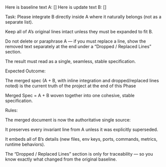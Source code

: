 Here is baseline text A: []
Here is update text B: []

Task:
Please integrate B directly inside A where it naturally belongs (not as a separate list).

Keep all of A’s original lines intact unless they must be expanded to fit B.

Do not delete or paraphrase A — if you must replace a line, show the removed text separately at the end under a “Dropped / Replaced Lines” section.

The result must read as a single, seamless, stable specification.

Expected Outcome:

The merged spec (A + B, with inline integration and dropped/replaced lines noted) is the current truth of the project at the end of this Phase

Merged Spec = A + B woven together into one cohesive, stable specification.

Rules:

The merged document is now the authoritative single source:

It preserves every invariant line from A unless it was explicitly superseded.

It embeds all of B’s details (new files, env keys, ports, commands, metrics, runtime behaviors).

The “Dropped / Replaced Lines” section is only for traceability — so you know exactly what changed from the original baseline.